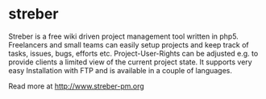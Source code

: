 streber
=======

Streber is a free wiki driven project management tool written in php5. Freelancers and small teams can easily setup projects and keep track of tasks, issues, bugs, efforts etc. Project-User-Rights can be adjusted e.g. to provide clients a limited view of the current project state. 
It supports very easy Installation with FTP and is available in a couple of languages.

Read more at http://www.streber-pm.org